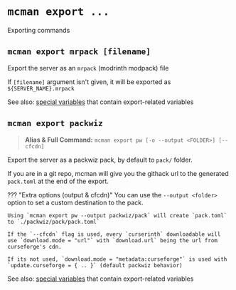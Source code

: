 # `mcman export ...`

Exporting commands

## `mcman export mrpack [filename]`

Export the server as an `mrpack` (modrinth modpack) file

If `[filename]` argument isn't given, it will be exported as `${SERVER_NAME}.mrpack`

See also: [special variables](#special-variables) that contain export-related variables

## `mcman export packwiz`

> **Alias & Full Command:** `mcman export pw [-o --output <FOLDER>] [--cfcdn]`

Export the server as a packwiz pack, by default to `pack/` folder.

If you are in a git repo, mcman will give you the githack url to the generated `pack.toml` at the end of the export.

??? "Extra options (output & cfcdn)"
    You can use the `--output <folder>` option to set a custom destination to the pack.

    Using `mcman export pw --output packwiz/pack` will create `pack.toml` to `./packwiz/pack/pack.toml`

    If the `--cfcdn` flag is used, every `curserinth` downloadable will use `download.mode = "url"` with `download.url` being the url from curseforge's cdn.

    If its not used, `download.mode = "metadata:curseforge"` is used with `update.curseforge = { .. }` (default packwiz behavior)

See also: [special variables](#special-variables) that contain export-related variables
